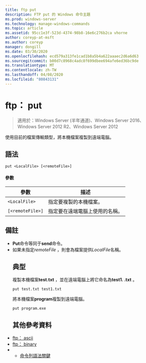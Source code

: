 ```yaml
---
title: ftp put
description: FTP put 的 Windows 命令主題
ms.prod: windows-server
ms.technology: manage-windows-commands
ms.topic: article
ms.assetid: 95cc1e3f-523d-4374-98b8-16e6c276b2ca vhorne
author: coreyp-at-msft
ms.author: coreyp
manager: dongill
ms.date: 03/30/2020
ms.openlocfilehash: ecd579a313fe1cad1b8a5b4a622aaaec2d6a6d63
ms.sourcegitcommit: b00d7c8968c4adc8f699dbee694afe6ed36bc9de
ms.translationtype: MT
ms.contentlocale: zh-TW
ms.lasthandoff: 04/08/2020
ms.locfileid: "80843131"
---
```

# <a name="ftp-put"></a>ftp： put

> 適用於：Windows Server (半年通道)、Windows Server 2016、Windows Server 2012 R2、Windows Server 2012

使用目前的檔案傳輸類型，將本機檔案複製到遠端電腦。
## <a name="syntax"></a>語法
```
put <LocalFile> [<remoteFile>]
```
#### <a name="parameters"></a>參數

|    參數     |                    描述                    |
|------------------|---------------------------------------------------|
|   `<LocalFile>`  |         指定要複製的本機檔案。         |
| `[<remoteFile>]` | 指定要在遠端電腦上使用的名稱。 |

## <a name="remarks"></a>備註
- **Put**命令等同于**send**命令。
- 如果未指定*remoteFile* ，則會為檔案提供*LocalFile*名稱。
  ## <a name="examples"></a><a name="BKMK_Examples"></a>典型
  複製本機檔案**test.txt** ，並在遠端電腦上將它命名為**test1. .txt** 。
  ```
  put test.txt test1.txt
  ```
  將本機檔案**program**複製到遠端電腦。
  ```
  put program.exe
  ```
  ## <a name="additional-references"></a>其他參考資料
- [ftp： ascii](ftp-ascii.md)
- [ftp： binary](ftp-binary.md)
- - [命令列語法關鍵](command-line-syntax-key.md)
